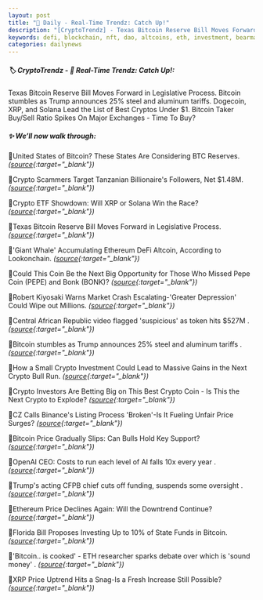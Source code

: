 ```yaml
---
layout: post
title: "🌅 Daily - Real-Time Trendz: Catch Up!"
description: "[CryptoTrendz] - Texas Bitcoin Reserve Bill Moves Forward in Legislative Process. Bitcoin stumbles as Trump announces 25% steel and aluminum tariffs. Dogecoin, XRP, and Solana Lead the List of Best Cryptos Under $1. Bitcoin Taker Buy/Sell Ratio Spikes On Major Exchanges - Time To Buy?"
keywords: defi, blockchain, nft, dao, altcoins, eth, investment, bearmarket, bitcoin, assets
categories: dailynews
---
```


##### 🏷️  CryptoTrendz - 📌 *Real-Time Trendz: Catch Up!:*

Texas Bitcoin Reserve Bill Moves Forward in Legislative Process. Bitcoin stumbles as Trump announces 25% steel and aluminum tariffs. Dogecoin, XRP, and Solana Lead the List of Best Cryptos Under $1. Bitcoin Taker Buy/Sell Ratio Spikes On Major Exchanges - Time To Buy?

##### ✨ *We’ll now walk through:*


🔹United States of Bitcoin? These States Are Considering BTC Reserves. *([source](https://s.avyag.com/k77i){:target="_blank"})*

🔹Crypto Scammers Target Tanzanian Billionaire's Followers, Net $1.48M. *([source](https://s.avyag.com/71k9){:target="_blank"})*

🔹Crypto ETF Showdown: Will XRP or Solana Win the Race? *([source](https://s.avyag.com/54eg){:target="_blank"})*

🔹Texas Bitcoin Reserve Bill Moves Forward in Legislative Process. *([source](https://s.avyag.com/u4f3){:target="_blank"})*

🔹'Giant Whale' Accumulating Ethereum DeFi Altcoin, According to Lookonchain. *([source](https://s.avyag.com/7irc){:target="_blank"})*

🔹Could This Coin Be the Next Big Opportunity for Those Who Missed Pepe Coin (PEPE) and Bonk (BONK)? *([source](https://s.avyag.com/ggvc){:target="_blank"})*

🔹Robert Kiyosaki Warns Market Crash Escalating-'Greater Depression' Could Wipe out Millions. *([source](https://s.avyag.com/4rcu){:target="_blank"})*

🔹Central African Republic video flagged 'suspicious' as token hits $527M . *([source](https://s.avyag.com/74sd){:target="_blank"})*

🔹Bitcoin stumbles as Trump announces 25% steel and aluminum tariffs . *([source](https://s.avyag.com/gi8t){:target="_blank"})*

🔹How a Small Crypto Investment Could Lead to Massive Gains in the Next Crypto Bull Run. *([source](https://s.avyag.com/jy2o){:target="_blank"})*

🔹Crypto Investors Are Betting Big on This Best Crypto Coin - Is This the Next Crypto to Explode? *([source](https://s.avyag.com/c03r){:target="_blank"})*

🔹CZ Calls Binance's Listing Process 'Broken'-Is It Fueling Unfair Price Surges? *([source](https://s.avyag.com/fnwo){:target="_blank"})*

🔹Bitcoin Price Gradually Slips: Can Bulls Hold Key Support? *([source](https://s.avyag.com/jmr8){:target="_blank"})*

🔹OpenAI CEO: Costs to run each level of AI falls 10x every year . *([source](https://s.avyag.com/5me7){:target="_blank"})*

🔹Trump's acting CFPB chief cuts off funding, suspends some oversight . *([source](https://s.avyag.com/o6a6){:target="_blank"})*

🔹Ethereum Price Declines Again: Will the Downtrend Continue? *([source](https://s.avyag.com/dney){:target="_blank"})*

🔹Florida Bill Proposes Investing Up to 10% of State Funds in Bitcoin. *([source](https://s.avyag.com/4t6o){:target="_blank"})*

🔹'Bitcoin.. is cooked' - ETH researcher sparks debate over which is 'sound money' . *([source](https://s.avyag.com/46pq){:target="_blank"})*

🔹XRP Price Uptrend Hits a Snag-Is a Fresh Increase Still Possible? *([source](https://s.avyag.com/asy1){:target="_blank"})*
